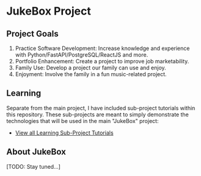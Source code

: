 # JukeBox Project

## Project Goals

1.	Practice Software Development: Increase knowledge and experience with Python/FastAPI/PostgreSQL/ReactJS and more.
2.	Portfolio Enhancement: Create a project to improve job marketability.
3.	Family Use: Develop a project our family can use and enjoy.
4.	Enjoyment: Involve the family in a fun music-related project.

## Learning

Separate from the main project, I have included sub-project tutorials within this repository. These sub-projects are meant to simply demonstrate the technologies that will be used in the main "JukeBox" project:

* [View all Learning Sub-Project Tutorials](./learn/README.md)

## About JukeBox

[TODO: Stay tuned...]